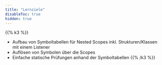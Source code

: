 ```yaml
---
title: "Lernziele"
disableToc: true
hidden: true
---
```



{{% k3 %}}
*   Aufbau von Symboltabellen für Nested Scopes inkl. Strukturen/Klassen mit einem Listener
*   Auflösen von Symbolen über die Scopes
*   Einfache statische Prüfungen anhand der Symboltabellen
{{% /k3 %}}
